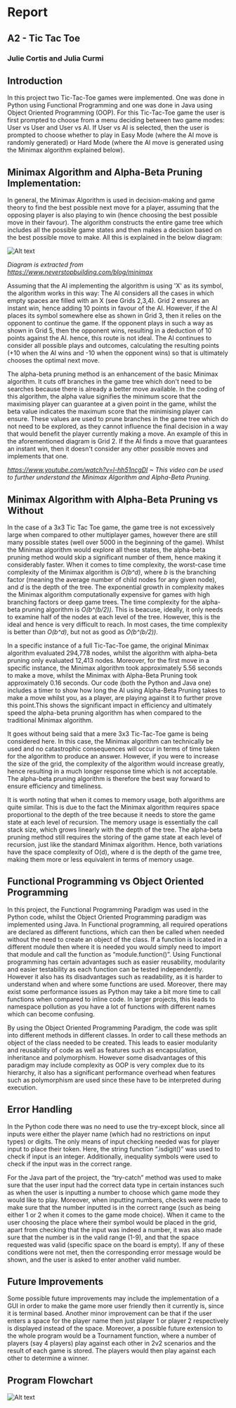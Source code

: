 # Report
## A2 - Tic Tac Toe
### Julie Cortis and Julia Curmi

## Introduction
In this project two Tic-Tac-Toe games were implemented. One was done in Python using Functional Programming and one was done in Java using Object Oriented Programming (OOP). For this Tic-Tac-Toe game the user is first prompted to choose from a menu deciding between two game modes: User vs User and User vs AI. If User vs AI is selected, then the user is prompted to choose whether to play in Easy Mode (where the AI move is randomly generated) or Hard Mode (where the AI move is generated using the Minimax algorithm explained below).


## Minimax Algorithm and Alpha-Beta Pruning Implementation:
In general, the Minimax Algorithm is used in decision-making and game theory to find the best possible next move for a player, assuming that the opposing player is also playing to win (hence choosing the best possible move in their favour). The algorithm constructs the entire game tree which includes all the possible game states and then makes a decision based on the best possible move to make. All this is explained in the below diagram:

![Alt text](image-1.png)

_Diagram is extracted from https://www.neverstopbuilding.com/blog/minimax_

Assuming that the AI implementing the algorithm is using 'X' as its symbol, the algorithm works in this way: The AI considers all the cases in which empty spaces are filled with an X (see Grids 2,3,4). Grid 2 ensures an instant win, hence adding 10 points in favour of the AI. However, if the AI places its symbol somewhere else as shown in Grid 3, then it relies on the opponent to continue the game. If the opponent plays in such a way as shown in Grid 5, then the opponent wins, resulting in a deduction of 10 points against the AI. hence, this route is not ideal. The AI continues to consider all possible plays and outcomes, calculating the resulting points (+10 when the AI wins and -10 when the opponent wins) so that is ultimately chooses the optimal next move.

The alpha-beta pruning method is an enhancement of the basic Minimax algorithm. It cuts off branches in the game tree which don't need to be searches because there is already a better move available. In the coding of this algorithm, the alpha value signifies the minimum score that the maximising player can guarantee at a given point in the game, whilst the beta value indicates the maximum score that the minimising player can ensure. These values are used to prune branches in the game tree which do not need to be explored, as they cannot influence the final decision in a way that would benefit the player currently making a move. An example of this in the aforementioned diagram is Grid 2. If the AI finds a move that guarantees an instant win, then it doesn't consider any other possible moves and implements that one.

_https://www.youtube.com/watch?v=l-hh51ncgDI ~ This video can be used to further understand the Minimax Algorithm and Alpha-Beta Pruning._


## Minimax Algorithm with Alpha-Beta Pruning vs Without
In the case of a 3x3 Tic Tac Toe game, the game tree is not excessively large when compared to other multiplayer games, however there are still many possible states (well over 5000 in the beginning of the game). Whilst the Minimax algorithm would explore all these states, the alpha-beta pruning method would skip a significant number of them, hence making it considerably faster. When it comes to time complexity, the worst-case time complexity of the Minimax algorithm is _O(b^d)_, where _b_ is the branching factor (meaning the average number of child nodes for any given node), and _d_ is the depth of the tree. The exponential growth in complexity makes the Minimax algorithm computationally expensive for games with high branching factors or deep game trees. The time complexity for the alpha-beta pruning algorithm is _O(b^(b/2))_. This is beacuse, ideally, it only needs to examine half of the nodes at each level of the tree. However, this is the ideal and hence is very difficult to reach. In most cases, the time complexity is better than _O(b^d)_, but not as good as _O(b^(b/2))_.

In a specific instance of a full Tic-Tac-Toe game, the original Minimax algorithm evaluated 294,778 nodes, whilst the algorithm with alpha-beta pruning only evaluated 12,413 nodes. Moreover, for the first move in a specific instance, the Minimax algorithm took approximately 5.56 seconds to make a move, whilst the Minimax with Alpha-Beta Pruning took approximately 0.16 seconds. Our code (both the Python and Java one) includes a timer to show how long the AI using Alpha-Beta Pruning takes to make a move whilst you, as a player, are playing against it to further prove this point.This shows the significant impact in efficiency and ultimately speed the alpha-beta pruning algorithm has when compared to the traditional Minimax algorithm.

It goes without being said that a mere 3x3 Tic-Tac-Toe game is being considered here. In this case, the Minimax algorithm can technically be used and no catastrophic consequences will occur in terms of time taken for the algorithm to produce an answer. However, if you were to increase the size of the grid, the complexity of the algorithm would increase greatly, hence resulting in a much longer response time which is not acceptable. The alpha-beta pruning algorithm is therefore the best way forward to ensure efficiency and timeliness.

It is worth noting that when it comes to memory usage, both algorithms are quite similar. This is due to the fact the Minimax algorithm requires space proportional to the depth of the tree because it needs to store the game state at each level of recursion. The memory usage is essentially the call stack size, which grows linearly with the depth of the tree. The alpha-beta pruning method still requires the storing of the game state at each level of recursion, just like the standard Minimax algorithm. Hence, both variations have the space complexity of O(d), where d is the depth of the game tree, making them more or less equivalent in terms of memory usage.


## Functional Programming vs Object Oriented Programming
In this project, the Functional Programming Paradigm was used in the Python code, whilst the Object Oriented Programming paradigm was implemented using Java. In Functional programming, all required operations are declared as different functions, which can then be called when needed without the need to create an object of the class. If a function is located in a different module then where it is needed you would simply need to import that module and call the function as “module.function()”. Using Functional programming has certain advantages such as easier reusability, modularity and easier testability as each function can be tested independently. However it also has its disadvantages such as readability, as it is harder to understand when and where some functions are used. Moreover, there may exist some performance issues as Python may take a bit more time to call functions when compared to inline code. In larger projects, this leads to namespace pollution as you have a lot of functions with different names which can become confusing.

By using the Object Oriented Programming Paradigm, the code was split into different methods in different classes. In order to call these methods an object of the class needed to be created. This leads to easier modularity and reusability of code as well as features such as encapsulation, inheritance and polymorphism. However some disadvantages of this paradigm may include complexity as OOP is very complex due to its hierarchy, it also has a significant performance overhead when features such as polymorphism are used since these have to be interpreted during execution.


## Error Handling

In the Python code there was no need to use the try-except block, since all inputs were either the player name (which had no restrictions on input types) or digits. The only means of input checking needed was for player input to place their token. Here, the string function “.isdigit()” was used to check if input is an integer. Additionally, inequality symbols were used to check if the input was in the correct range.

For the Java part of the project, the “try-catch” method was used to make sure that the user input had the correct data type in certain instances such as when the user is inputting a number to choose which game mode they would like to play. Moreover, when inputting numbers, checks were made to make sure that the number inputted is in the correct range (such as being either 1 or 2 when it comes to the game mode choice). When it came to the user choosing the place where their symbol would be placed in the grid, apart from checking that the input was indeed a number, it was also made sure that the number is in the valid range (1-9), and that the space requested was valid (specific space on the board is empty). If any of these conditions were not met, then the corresponding error message would be shown, and the user is asked to enter another valid number.


## Future Improvements
Some possible future improvements may include the implementation of a GUI in order to make the game more user friendly then it currently is, since it is terminal based. Another minor improvement can be that if the user enters a space for the player name then just player 1 or player 2 respectively is displayed instead of the space. Moreover, a possible future extension to the whole program would be a Tournament function, where a number of players (say 4 players) play against each other in 2v2 scenarios and the result of each game is stored. The players would then play against each other to determine a winner.


## Program Flowchart
![Alt text](image.png)